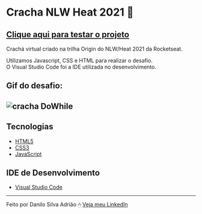 # Cracha NLW Heat 2021 :rocket:

<a href="https://danilosilvaadriao.github.io/Cracha-NLW-Heat-2021/"><h2>Clique aqui para testar o projeto</h2></a>

Crachá virtual criado na trilha Origin do NLW/Heat 2021 da Rocketseat.

Utilizamos Javascript, CSS e HTML para realizar o desafio. <br>
O Visual Studio Code foi a IDE utilizada no desenvolvimento. <br>

<h2> Gif do desafio: <h2>

![cracha DoWhile](https://user-images.githubusercontent.com/82722083/139965601-a8da26a8-8d5f-4530-8b65-13dd836b0562.gif)
---
   ## Tecnologias
  - [HTML5](https://html.spec.whatwg.org/multipage/)
  - [CSS3](https://www.w3.org/TR/css3-roadmap/)
  - [JavaScript](https://developer.mozilla.org/pt-BR/docs/Web/JavaScript)
  
  ## IDE de Desenvolvimento
  - [Visual Studio Code](https://code.visualstudio.com/)
  
  ---
  
Feito por Danilo Silva Adrião 🖱 [Veja meu LinkedIn](https://www.linkedin.com/in/danilosilvaadriao)
